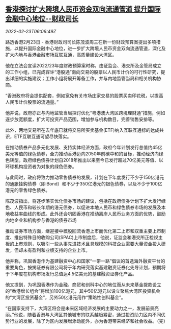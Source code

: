 <!--1645597863000-->
[香港探讨扩大跨境人民币资金双向流通管道 提升国际金融中心地位--财政司长](https://cn.reuters.com/article/hk-fin-hub-yuan-flow-0223-idCNKBS2KS0AN)
------

<div><i>2022-02-23T06:06:49Z</i></div><p>路透香港2月23日 - 香港财政司司长陈茂波周三在新一份财政预算案提出多项措施，以提升国际金融中心地位，进一步扩大跨境人民币资金双向流通管道，深化及扩大内地与香港金融市场互联互通，高质量建设大湾区。</p><p>他在立法会宣读2022/23年度财政预算案时称，由证监会、港交所及金管局成立的工作小组，已完成容许“港股通”南向交易的股票以人民币计价的可行性研究，提出详细的实施建议；工作小组将展开筹备工作，并与内地监管当局和相关机构协商。</p><p>“香港政府将会提供配套，例如宽免有关市场庄家交易的股票买卖印花税，以提高人民币计价股票的流通量。”</p><p>他并说，政府亦正与内地监管当局探讨优化“粤港澳大湾区跨境理财通”措施，例如逐步放宽额度，扩大可投资产品范围，增加参与机构数目，完善销售安排等。</p><p>此外，两地交易所在去年底已就将交易所买卖基金(ETF)纳入互联互通标的达成共识，ETF互联互通可望尽快落实。</p><p>在推动债券产品多元化发展、支持实体经济方面，政府今年计划发行总值约45亿美元等值的绿色债券，全力推动香港迈向2050年前碳中和的目标，推动经济向绿色转型。政府绿色债券计划自2018年推出以来至今已发行超过70亿美元等值、以环球机构投资者为对象的绿色债券。</p><p>与此同时，政府将致力推动零售债券的发展，计划在下年度发行不少于150亿港元的通胀挂鈎债券（即iBond）和不少于350亿港元的银色债券，以及不少于100亿港元的零售绿色债券。</p><p>陈茂波指出，将逐步落实优化债券市场的建议，包括在政府债券计划下扩大发行绿色、人民币和较长年期的港元债券，以促进本地人民币和绿色债券市场的发展及本地收益率曲线的形成。此外还会巩固香港在推动离岸人民币业务方面的优势，鼓励内地企业和机构参与香港的债券市场</p><p>推动证券市场方面，继迎接中概股回流香港上市而优化第二上市和双重主要上市制度、推出特殊目的收购公司(SPAC)上市制度后，他说，证监会和港交所正检视主板的上市规则，以吸引一些从事先进技术且具规模的科技企业需要大量资金投入研发，但却未有盈利和业绩支持的企业上市。</p><p>他并称，巩固香港作为基建融资中心和国家“一带一路”倡议的首选海外融资平台的重要角色，按揭证券有限公司将于年内研究落实基建融资证券化先导计划，预期将于下年度在机构市场发行总值达4.5亿美元的基建融资证券化产品。</p><p>他又提到，为巩固香港作为金融、商贸和创科中心的地位而从未来基金拨款设立的“香港增长组合”将增加100亿港元，其中50亿港元以设立聚焦大湾区投资机会的“大湾区投资基金”，另外50亿港元用作“策略性创科基金”。</p><p>“在国家支持下，大湾区将会是未来区域经济发展的主要动力之一，发展前景亮丽。”他说，随着香港与大湾区其他城市的联系越趋紧密，通过投资助力区内不同优势行业的发展，除了为区内发展增添动能外，亦为香港带来经济和社会收益。（完）</p>
